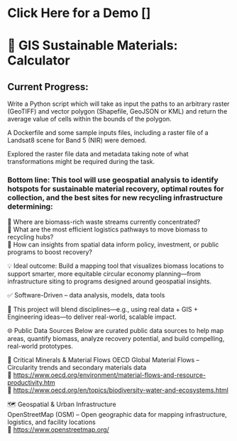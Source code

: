 # Click Here for a Demo []

# 🌊 GIS Sustainable Materials: Calculator

## Current Progress:

Write a Python script which will take as input the paths to an arbitrary raster (GeoTIFF) and vector polygon (Shapefile, GeoJSON or KML) and return the average value of cells within the bounds of the polygon.

A Dockerfile and some sample inputs files, including a raster file of a Landsat8 scene for Band 5 (NIR) were demoed. 

Explored the raster file data and metadata taking note of what transformations might be required during the task.



### Bottom line: This tool will use geospatial analysis to identify hotspots for sustainable material recovery, optimal routes for collection, and the best sites for new recycling infrastructure determining:

🔹 Where are biomass-rich waste streams currently concentrated?<br>
🔹 What are the most efficient logistics pathways to move biomass to recycling hubs?<br>
🔹 How can insights from spatial data inform policy, investment, or public programs to boost recovery?

💡 Ideal outcome: Build a mapping tool that visualizes biomass locations to support smarter, more equitable circular economy planning—from infrastructure siting to programs designed around geospatial insights.

 ✅ Software-Driven – data analysis, models, data tools

 🎯 This project will blend disciplines—e.g., using real data + GIS + Engineering ideas—to deliver real-world, scalable impact.

🌐 Public Data Sources
Below are curated public data sources to help map areas, quantify biomass, analyze recovery potential, and build compelling, real-world prototypes.

🔋 Critical Minerals & Material Flows
OECD Global Material Flows – Circularity trends and secondary materials data<br>
 🔗 https://www.oecd.org/environment/material-flows-and-resource-productivity.htm<br>
 🔗 https://www.oecd.org/en/topics/biodiversity-water-and-ecosystems.html

🗺️ Geospatial & Urban Infrastructure<br>
OpenStreetMap (OSM) – Open geographic data for mapping infrastructure, logistics, and facility locations<br>
 🔗 https://www.openstreetmap.org/ 
